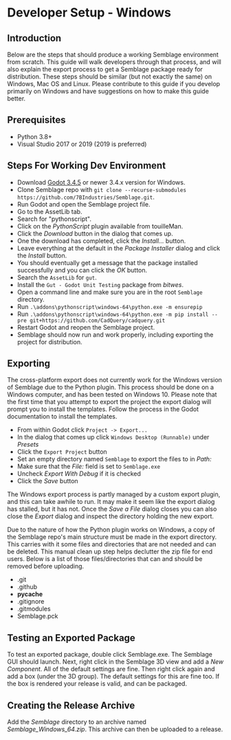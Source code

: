 # Developer Setup - Windows

## Introduction

Below are the steps that should produce a working Semblage environment from scratch. This guide will walk developers through that process, and will also explain the export process to get a Semblage package ready for distribution. These steps should be similar (but not exactly the same) on Windows, Mac OS and Linux. Please contribute to this guide if you develop primarily on Windows and have suggestions on how to make this guide better.

## Prerequisites

* Python 3.8+
* Visual Studio 2017 or 2019 (2019 is preferred)

## Steps For Working Dev Environment

* Download [Godot 3.4.5](https://godotengine.org/download) or newer 3.4.x version for Windows.
* Clone Semblage repo with `git clone --recurse-submodules https://github.com/7BIndustries/Semblage.git`.
* Run Godot and open the Semblage project file.
* Go to the AssetLib tab.
* Search for "pythonscript".
* Click on the _PythonScript_ plugin available from touilleMan.
* Click the _Download_ button in the dialog that comes up.
* One the download has completed, click the _Install..._ button.
* Leave everything at the default in the _Package Installer_ dialog and click the _Install_ button.
* You should eventually get a message that the package installed successfully and you can click the _OK_ button.
* Search the `AssetLib` for `gut`.
* Install the `Gut - Godot Unit Testing` package from _bitwes_.
* Open a command line and make sure you are in the root `Semblage` directory.
* Run `.\addons\pythonscript\windows-64\python.exe -m ensurepip`
* Run `.\addons\pythonscript\windows-64\python.exe -m pip install --pre git+https://github.com/CadQuery/cadquery.git`
* Restart Godot and reopen the Semblage project.
* Semblage should now run and work properly, including exporting the project for distribution.

## Exporting

The cross-platform export does not currently work for the Windows version of Semblage due to the Python plugin. This process should be done on a Windows computer, and has been tested on Windows 10. Please note that the first time that you attempt to export the project the export dialog will prompt you to install the templates. Follow the process in the Godot documentation to install the templates.

* From within Godot click `Project -> Export...`
* In the dialog that comes up click `Windows Desktop (Runnable)` under _Presets_
* Click the `Export Project` button
* Set an empty directory named `Semblage` to export the files to in _Path:_
* Make sure that the _File:_ field is set to `Semblage.exe`
* Uncheck _Export With Debug_ if it is checked
* Click the _Save_ button

The Windows export process is partly managed by a custom export plugin, and this can take awhile to run. It may make it seem like the export dialog has stalled, but it has not. Once the _Save a File_ dialog closes you can also close the _Export_ dialog and inspect the directory holding the new export.

Due to the nature of how the Python plugin works on Windows, a copy of the Semblage repo's main structure must be made in the export directory. This carries with it some files and directories that are not needed and can be deleted. This manual clean up step helps declutter the zip file for end users. Below is a list of those files/directories that can and should be removed before uploading.

* .git
* .github
* __pycache__
* .gitignore
* .gitmodules
* Semblage.pck

## Testing an Exported Package

To test an exported package, double click Semblage.exe. The Semblage GUI should launch. Next, right click in the Semblage 3D view and add a _New Component_. All of the default settings are fine. Then right click again and add a box (under the 3D group). The default settings for this are fine too. If the box is rendered your release is valid, and can be packaged.

## Creating the Release Archive

Add the _Semblage_ directory to an archive named _Semblage_Windows_64.zip_. This archive can then be uploaded to a release.
